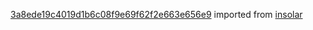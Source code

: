 [3a8ede19c4019d1b6c08f9e69f62f2e663e656e9](https://github.com/insolar/insolar/commit/3a8ede19c4019d1b6c08f9e69f62f2e663e656e9) imported from [insolar](https://github.com/insolar/insolar)

